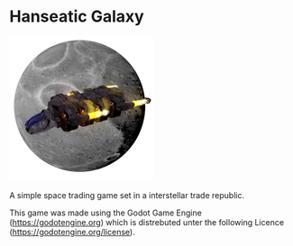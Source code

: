 # Hanseatic Galaxy
<p align="left">
    <img src="Artemis.png" alt="Hanseatic Galaxy Logo">
</p>

A simple space trading game set in a interstellar trade republic.

This game was made using the Godot Game Engine (https://godotengine.org) which is distrebuted unter the following Licence (https://godotengine.org/license).

 
